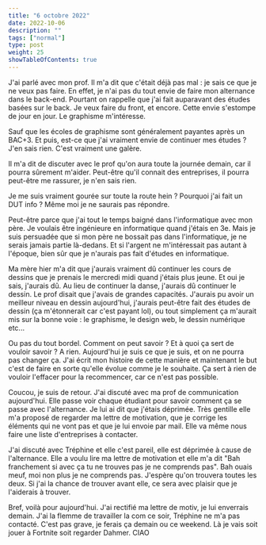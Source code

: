 ```yaml
---
title: "6 octobre 2022"
date: 2022-10-06
description: ""
tags: ["normal"]
type: post
weight: 25
showTableOfContents: true
---
```


J'ai parlé avec mon prof. Il m'a dit que c'était déjà pas mal : je sais ce que je ne veux pas faire. En effet, je n'ai pas du tout envie de faire mon alternance dans le back-end. Pourtant on rappelle que j'ai fait auparavant des études basées sur le back. Je veux faire du front, et encore. Cette envie s'estompe de jour en jour. Le graphisme m'intéresse.

Sauf que les écoles de graphisme sont généralement payantes après un BAC+3. Et puis, est-ce que j'ai vraiment envie de continuer mes études ? J'en sais rien. C'est vraiment une galère.

Il m'a dit de discuter avec le prof qu'on aura toute la journée demain, car il pourra sûrement m'aider. Peut-être qu'il connait des entreprises, il pourra peut-être me rassurer, je n'en sais rien.

Je me suis vraiment gourée sur toute la route hein ? Pourquoi j'ai fait un DUT info ? Même moi je ne saurais pas répondre.

Peut-être parce que j'ai tout le temps baigné dans l'informatique avec mon père. Je voulais être ingénieure en informatique quand j'étais en 3e. Mais je suis persuadée que si mon père ne bossait pas dans l'informatique, je ne serais jamais partie là-dedans. Et si l'argent ne m'intéressait pas autant à l'époque, bien sûr que je n'aurais pas fait d'études en informatique.

Ma mère hier m'a dit que j'aurais vraiment dû continuer les cours de dessins que je prenais le mercredi midi quand j'étais plus jeune. Et oui je sais, j'aurais dû. Au lieu de continuer la danse, j'aurais dû continuer le dessin. Le prof disait que j'avais de grandes capacités. J'aurais pu avoir un meilleur niveau en dessin aujourd'hui, j'aurais peut-être fait des études de dessin (ça m'étonnerait car c'est payant lol), ou tout simplement ça m'aurait mis sur la bonne voie : le graphisme, le design web, le dessin numérique etc...

Ou pas du tout bordel. Comment on peut savoir ? Et à quoi ça sert de vouloir savoir ? A rien. Aujourd'hui je suis ce que je suis, et on ne pourra pas changer ça. J'ai écrit mon histoire de cette manière et maintenant le but c'est de faire en sorte qu'elle évolue comme je le souhaite. Ça sert à rien de vouloir l'effacer pour la recommencer, car ce n'est pas possible.

Coucou, je suis de retour. J'ai discuté avec ma prof de communication aujourd'hui. Elle passe voir chaque étudiant pour savoir comment ça se passe avec l'alternance. Je lui ai dit que j'étais déprimée. Très gentille elle m'a proposé de regarder ma lettre de motivation, que je corrige les éléments qui ne vont pas et que je lui envoie par mail. Elle va même nous faire une liste d'entreprises à contacter.

J'ai discuté avec Tréphine et elle c'est pareil, elle est déprimée à cause de l'alternance. Elle a voulu lire ma lettre de motivation et elle m'a dit "Bah franchement si avec ça tu ne trouves pas je ne comprends pas". Bah ouais meuf, moi non plus je ne comprends pas. J'espère qu'on trouvera toutes les deux. Si j'ai la chance de trouver avant elle, ce sera avec plaisir que je l'aiderais à trouver.

Bref, voilà pour aujourd'hui. J'ai rectifié ma lettre de motiv, je lui enverrais demain. J'ai la flemme de travailler la com ce soir, Tréphine ne m'a pas contacté. C'est pas grave, je ferais ça demain ou ce weekend. Là je vais soit jouer à Fortnite soit regarder Dahmer. CIAO